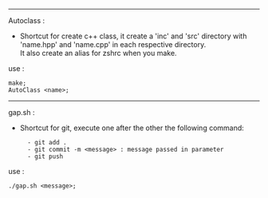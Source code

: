 ----
Autoclass :

- Shortcut for create c++ class, it create a 'inc' and 'src' directory with 'name.hpp' and 'name.cpp' in each respective directory.     
It also create an alias for zshrc when you make.

use :
    
    make;
    AutoClass <name>;


---
gap.sh : 
- Shortcut for git, execute one after the other the following command:

        - git add .
        - git commit -m <message> : message passed in parameter 
        - git push
use : 

    ./gap.sh <message>;
    


